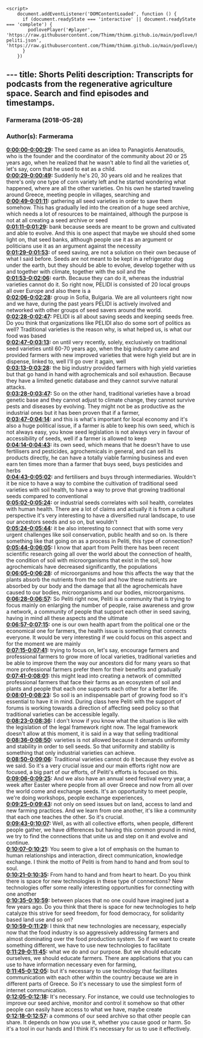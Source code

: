 <script src="https://cdn.podlove.org/web-player/embed.js"></script>
    <script>
        document.addEventListener('DOMContentLoaded', function () {
          if (document.readyState === 'interactive' || document.readyState === 'complete') {
            podlovePlayer('#player', 'https://raw.githubusercontent.com/Thimm/thimm.github.io/main/podlove/https://raw.githubusercontent.com/Thimm/thimm.github.io/main/podlove/podlove/Farmerama/Shorts-peliti.json', 'https://raw.githubusercontent.com/Thimm/thimm.github.io/main/podlove/podlove/Farmerama/config.json').then(registerExternalEvents('player'))
          }
        })
  </script>---
title: Shorts Peliti
description: Transcripts for podcasts from the regenerative agriculture space. Search and find episodes and timestamps.
---

### Farmerama  (2018-05-28)  
### Author(s): Farmerama  

**[0:00:00-0:00:29](https://soundcloud.com/farmerama-radio/shorts-grow-observatory-peliti#t=0:00:00):**  The seed came as an idea to Panagiotis Aenatoudis, who is the founder and the coordinator of  the community about 20 or 25 years ago, when he realized that he wasn't able to find all  the varieties of, let's say, corn that he used to eat as a child.  
**[0:00:29-0:00:49](https://soundcloud.com/farmerama-radio/shorts-grow-observatory-peliti#t=0:00:29):**  Suddenly he's 20, 30 years old and he realizes that there's only one type of corn variety  left and he started wondering what happened, where are all the other varieties.  On his own he started traveling around Greece, meeting people in villages, searching and  
**[0:00:49-0:01:11](https://soundcloud.com/farmerama-radio/shorts-grow-observatory-peliti#t=0:00:49):**  gathering all seed varieties in order to save them somehow.  This has gradually led into the creation of a huge seed archive, which needs a lot of  resources to be maintained, although the purpose is not at all creating a seed archive or seed  
**[0:01:11-0:01:29](https://soundcloud.com/farmerama-radio/shorts-grow-observatory-peliti#t=0:01:11):**  bank because seeds are meant to be grown and cultivated and able to evolve.  And this is one aspect that maybe we should shed some light on, that seed banks, although  people use it as an argument or politicians use it as an argument against the necessity  
**[0:01:29-0:01:53](https://soundcloud.com/farmerama-radio/shorts-grow-observatory-peliti#t=0:01:29):**  of seed saving, are not a solution on their own because of what I said before.  Seeds are not meant to be kept in a refrigerator dug under the earth, but they should be able  to evolve, develop together with us and together with climate, together with the soil and the  
**[0:01:53-0:02:06](https://soundcloud.com/farmerama-radio/shorts-grow-observatory-peliti#t=0:01:53):**  earth.  Because they can do it, whereas the industrial varieties cannot do it.  So right now, PELIDI is consisted of 20 local groups all over Europe and also there is a  
**[0:02:06-0:02:28](https://soundcloud.com/farmerama-radio/shorts-grow-observatory-peliti#t=0:02:06):**  group in Sofia, Bulgaria.  We are all volunteers right now and we have, during the past years PELIDI is actively involved  and networked with other groups of seed savers around the world.  
**[0:02:28-0:02:47](https://soundcloud.com/farmerama-radio/shorts-grow-observatory-peliti#t=0:02:28):**  PELIDI is all about saving seeds and keeping seeds free.  Do you think that organizations like PELIDI also do some sort of politics as well?  Traditional varieties is the reason why, is what helped us, is what our food was based  
**[0:02:47-0:03:13](https://soundcloud.com/farmerama-radio/shorts-grow-observatory-peliti#t=0:02:47):**  on until very recently, solely, exclusively on traditional seed varieties until 60-70  years ago, when the big industry came and provided farmers with new improved varieties  that were high yield but are in dispense, linked to, well I'll go over it again, well  
**[0:03:13-0:03:28](https://soundcloud.com/farmerama-radio/shorts-grow-observatory-peliti#t=0:03:13):**  the big industry provided farmers with high yield varieties but that go hand in hand with  agrochemicals and soil exhaustion.  Because they have a limited genetic database and they cannot survive natural attacks.  
**[0:03:28-0:03:47](https://soundcloud.com/farmerama-radio/shorts-grow-observatory-peliti#t=0:03:28):**  So on the other hand, traditional varieties have a broad genetic base and they cannot  adjust to climate change, they cannot survive pests and diseases by evolving.  They might not be as productive as the industrial ones but it has been proven that if a farmer,  
**[0:03:47-0:04:14](https://soundcloud.com/farmerama-radio/shorts-grow-observatory-peliti#t=0:03:47):**  and this is what's important for local economy and it's also a huge political issue, if a  farmer is able to keep his own seed, which is not always easy, you know seed legislation  is not always very in favour of accessibility of seeds, well if a farmer is allowed to keep  
**[0:04:14-0:04:43](https://soundcloud.com/farmerama-radio/shorts-grow-observatory-peliti#t=0:04:14):**  its own seed, which means that he doesn't have to use fertilisers and pesticides, agrochemicals  in general, and can sell its products directly, he can have a totally viable farming business  and even earn ten times more than a farmer that buys seed, buys pesticides and herbs  
**[0:04:43-0:05:02](https://soundcloud.com/farmerama-radio/shorts-grow-observatory-peliti#t=0:04:43):**  and fertilisers and buys through intermediaries.  Wouldn't it be nice to have a way to combine the cultivation of traditional seed varieties  with soil health, to have a way to prove that growing traditional seeds compared to conventional  
**[0:05:02-0:05:24](https://soundcloud.com/farmerama-radio/shorts-grow-observatory-peliti#t=0:05:02):**  or industrial seeds correlates with soil health, correlates with human health.  There are a lot of claims and actually it is from a cultural perspective it's very interesting  to have a diversified rural landscape, to use our ancestors seeds and so on, but wouldn't  
**[0:05:24-0:05:44](https://soundcloud.com/farmerama-radio/shorts-grow-observatory-peliti#t=0:05:24):**  it be also interesting to connect that with some very urgent challenges like soil conservation,  public health and so on.  Is there something like that going on as a process in Peliti, this type of connection?  
**[0:05:44-0:06:05](https://soundcloud.com/farmerama-radio/shorts-grow-observatory-peliti#t=0:05:44):**  I know that apart from Peliti there has been recent scientific research going all over  the world about the connection of health, the condition of soil with microorganisms  that exist in the soil, how agrochemicals have decreased significantly, the populations  
**[0:06:05-0:06:28](https://soundcloud.com/farmerama-radio/shorts-grow-observatory-peliti#t=0:06:05):**  of microorganisms and how this affects the way that the plants absorb the nutrients from  the soil and how these nutrients are absorbed by our body and the damage that all the agrochemicals  have caused to our bodies, microorganisms and our bodies, microorganisms.  
**[0:06:28-0:06:57](https://soundcloud.com/farmerama-radio/shorts-grow-observatory-peliti#t=0:06:28):**  So Peliti right now, Peliti is a community that is trying to focus mainly on enlarging  the number of people, raise awareness and grow a network, a community of people that  support each other in seed saving, having in mind all these aspects and the ultimate  
**[0:06:57-0:07:15](https://soundcloud.com/farmerama-radio/shorts-grow-observatory-peliti#t=0:06:57):**  one is our own health apart from the political one or the economical one for farmers, the  health issue is something that connects everyone.  It would be very interesting if we could focus on this aspect and for the moment we are mainly  
**[0:07:15-0:07:41](https://soundcloud.com/farmerama-radio/shorts-grow-observatory-peliti#t=0:07:15):**  trying to focus on, let's say, encourage farmers and professional farmers to grow more of local  varieties, traditional varieties and be able to improve them the way our ancestors did  for many years so that more professional farmers prefer them for their benefits and gradually  
**[0:07:41-0:08:01](https://soundcloud.com/farmerama-radio/shorts-grow-observatory-peliti#t=0:07:41):**  this might lead into creating a network of committed professional farmers that face their  farms as an ecosystem of soil and plants and people that each one supports each other for  a better life.  
**[0:08:01-0:08:23](https://soundcloud.com/farmerama-radio/shorts-grow-observatory-peliti#t=0:08:01):**  So soil is an indispensable part of growing food so it's essential to have it in mind.  During class here Peliti with the support of forums is working towards a direction of  affecting seed policy so that traditional varieties can be accessible legally.  
**[0:08:23-0:08:36](https://soundcloud.com/farmerama-radio/shorts-grow-observatory-peliti#t=0:08:23):**  I don't know if you know what the situation is like with the legislation of the legal  framework right now.  The legal framework doesn't allow at this moment, it is said in a way that selling traditional  
**[0:08:36-0:08:50](https://soundcloud.com/farmerama-radio/shorts-grow-observatory-peliti#t=0:08:36):**  varieties is not allowed because it demands uniformity and stability in order to sell  seeds.  So that uniformity and stability is something that only industrial varieties can achieve.  
**[0:08:50-0:09:06](https://soundcloud.com/farmerama-radio/shorts-grow-observatory-peliti#t=0:08:50):**  Traditional varieties cannot do it because they evolve as we said.  So it's a very crucial issue and our main efforts right now are focused, a big part  of our efforts, of Peliti's efforts is focused on this.  
**[0:09:06-0:09:25](https://soundcloud.com/farmerama-radio/shorts-grow-observatory-peliti#t=0:09:06):**  And we also have an annual seed festival every year, a week after Easter where people from  all over Greece and now from all over the world come and exchange seeds.  It's an opportunity to meet people, we're doing workshops, people exchange experiences,  
**[0:09:25-0:09:43](https://soundcloud.com/farmerama-radio/shorts-grow-observatory-peliti#t=0:09:25):**  not only on seed issues but on land, access to land and new farming practices.  And we learn from one another, it's like a community that each one teaches the other.  So it's crucial.  
**[0:09:43-0:10:07](https://soundcloud.com/farmerama-radio/shorts-grow-observatory-peliti#t=0:09:43):**  Well, as with all collective efforts, when people, different people gather, we have differences  but having this common ground in mind, we try to find the connections that unite us  and step on it and evolve and continue.  
**[0:10:07-0:10:21](https://soundcloud.com/farmerama-radio/shorts-grow-observatory-peliti#t=0:10:07):**  You seem to give a lot of emphasis on the human to human relationships and interaction,  direct communication, knowledge exchange.  I think the motto of Peliti is from hand to hand and from soul to soul.  
**[0:10:21-0:10:35](https://soundcloud.com/farmerama-radio/shorts-grow-observatory-peliti#t=0:10:21):**  From hand to hand and from heart to heart.  Do you think there is space for new technologies in these type of connections?  New technologies offer some really interesting opportunities for connecting with one another  
**[0:10:35-0:10:59](https://soundcloud.com/farmerama-radio/shorts-grow-observatory-peliti#t=0:10:35):**  between places that no one could have imagined just a few years ago.  Do you think that there is space for new technologies to help catalyze this strive for seed freedom,  for food democracy, for solidarity based land use and so on?  
**[0:10:59-0:11:29](https://soundcloud.com/farmerama-radio/shorts-grow-observatory-peliti#t=0:10:59):**  I think that new technologies are necessary, especially now that the food industry is so  aggressively addressing farmers and almost dominating over the food production system.  So if we want to create something different, we have to use new technologies to facilitate  
**[0:11:29-0:11:45](https://soundcloud.com/farmerama-radio/shorts-grow-observatory-peliti#t=0:11:29):**  what we do and our purpose.  But we should educate ourselves, we should educate farmers.  There are applications that you can use to have information necessary even for farming,  
**[0:11:45-0:12:05](https://soundcloud.com/farmerama-radio/shorts-grow-observatory-peliti#t=0:11:45):**  but it's necessary to use technology that facilitates communication with each other  within the country because we are in different parts of Greece.  So it's necessary to use the simplest form of internet communication.  
**[0:12:05-0:12:18](https://soundcloud.com/farmerama-radio/shorts-grow-observatory-peliti#t=0:12:05):**  It's necessary.  For instance, we could use technologies to improve our seed archive, monitor and control  it somehow so that other people can easily have access to what we have, maybe create  
**[0:12:18-0:12:57](https://soundcloud.com/farmerama-radio/shorts-grow-observatory-peliti#t=0:12:18):**  a commons of our seed archive so that other people can share.  It depends on how you use it, whether you cause good or harm.  So it's a tool in our hands and I think it's necessary for us to use it effectively.  